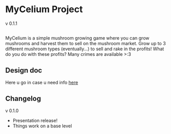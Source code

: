 # MyCelium Project
v 0.1.1
##
MyCelium is a simple mushroom growing game where you can grow mushrooms and harvest them to sell on the mushroom market. Grow up to 3 different mushroom types (eventually...) to sell and rake in the profits! What do you do with these profits? Many crimes are available >:3
## Design doc
Here u go in case u need info [here](https://docs.google.com/document/d/1VLlufvb0qlsDcns89TV0bQDuNlRFeqMS7Po3jzl9oss/edit?tab=t.0#heading=h.2cmq9xgn5xpi)
## Changelog
v 0.1.0
* Presentation release!
* Things work on a base level
